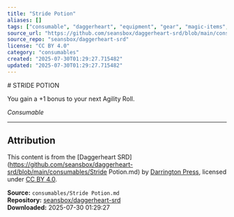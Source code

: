```yaml
---
title: "Stride Potion"
aliases: []
tags: ["consumable", "daggerheart", "equipment", "gear", "magic-items", "reference", "srd", "ttrpg"]
source_url: "https://github.com/seansbox/daggerheart-srd/blob/main/consumables/Stride Potion.md"
source_repo: "seansbox/daggerheart-srd"
license: "CC BY 4.0"
category: "consumables"
created: "2025-07-30T01:29:27.715482"
updated: "2025-07-30T01:29:27.715482"
---
```


﻿# STRIDE POTION

You gain a +1 bonus to your next Agility Roll.

*Consumable*

---

## Attribution

This content is from the [Daggerheart SRD](https://github.com/seansbox/daggerheart-srd/blob/main/consumables/Stride Potion.md) by [Darrington Press](https://darringtonpress.com/), licensed under [CC BY 4.0](https://creativecommons.org/licenses/by/4.0/).

**Source:** `consumables/Stride Potion.md`  
**Repository:** [seansbox/daggerheart-srd](https://github.com/seansbox/daggerheart-srd)  
**Downloaded:** 2025-07-30 01:29:27

